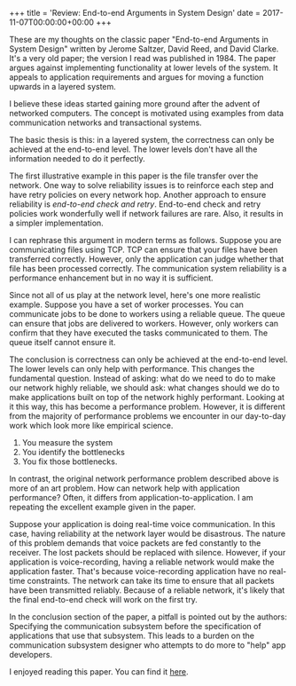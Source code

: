 +++
title = 'Review: End-to-end Arguments in System Design'
date = 2017-11-07T00:00:00+00:00
+++

These are my thoughts on the classic paper "End-to-end Arguments in System
Design" written by Jerome Saltzer, David Reed, and David Clarke. It's a very old
paper; the version I read was published in 1984. The paper argues against
implementing functionality at lower levels of the system. It appeals to
application requirements and argues for moving a function upwards in a layered
system.

I believe these ideas started gaining more ground after the advent of networked
computers. The concept is motivated using examples from data communication
networks and transactional systems.

The basic thesis is this: in a layered system, the correctness can only be
achieved at the end-to-end level. The lower levels don't have all the information
needed to do it perfectly.

The first illustrative example in this paper is the file transfer over the network.
One way to solve reliability issues is to reinforce each step and have retry
policies on every network hop. Another approach to ensure reliability is
*end-to-end check and retry*. End-to-end check and retry policies work
wonderfully well if network failures are rare. Also, it results in a simpler
implementation.

I can rephrase this argument in modern terms as follows. Suppose you are
communicating files using TCP. TCP can ensure that your files have been
transferred correctly. However, only the application can judge whether that file has
been processed correctly. The communication system reliability is a performance
enhancement but in no way it is sufficient.

Since not all of us play at the network level, here's one more realistic example.
Suppose you have a set of worker processes. You can communicate jobs to be done
to workers using a reliable queue. The queue can ensure that jobs are delivered
to workers. However, only workers can confirm that they have executed the tasks
communicated to them. The queue itself cannot ensure it.

The conclusion is correctness can only be achieved at the end-to-end level. The
lower levels can only help with performance. This changes the fundamental
question. Instead of asking: what do we need to do to make our network highly
reliable, we should ask: what changes should we do to make applications built on
top of the network highly performant. Looking at it this way, this has become a
performance problem. However, it is different from the majority of performance
problems we encounter in our day-to-day work which look more like empirical
science.

1. You measure the system
2. You identify the bottlenecks
3. You fix those bottlenecks.

In contrast, the original network performance problem described above is more of
an art problem. How can network help with application performance? Often, it
differs from application-to-application. I am repeating the excellent example
given in the paper.

Suppose your application is doing real-time voice communication. In this case,
having reliability at the network layer would be disastrous. The nature of this
problem demands that voice packets are fed constantly to the receiver. The lost
packets should be replaced with silence. However, if your application is
voice-recording, having a reliable network would make the application faster. That's
because voice-recording application have no real-time constraints. The network
can take its time to ensure that all packets have been transmitted reliably.
Because of a reliable network, it's likely that the final end-to-end check will
work on the first try.

In the conclusion section of the paper, a pitfall is pointed out by the authors:
Specifying the communication subsystem before the specification of applications that use that
subsystem. This leads to a burden on the communication subsystem designer who attempts to
do more to "help" app developers.

I enjoyed reading this paper. You can find it [here](http://research.cs.wisc.edu/areas/os/Qual/papers/end-to-end.pdf).
